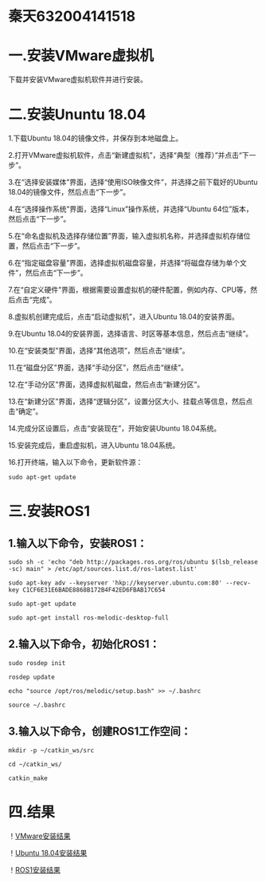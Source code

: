 秦天632004141518
=
一.安装VMware虚拟机
=
下载并安装VMware虚拟机软件并进行安装。

二.安装Ununtu 18.04
=
1.下载Ubuntu 18.04的镜像文件，并保存到本地磁盘上。

2.打开VMware虚拟机软件，点击“新建虚拟机”，选择“典型（推荐）”并点击“下一步”。

3.在“选择安装媒体”界面，选择“使用ISO映像文件”，并选择之前下载好的Ubuntu 18.04的镜像文件，然后点击“下一步”。

4.在“选择操作系统”界面，选择“Linux”操作系统，并选择“Ubuntu 64位”版本，然后点击“下一步”。

5.在“命名虚拟机及选择存储位置”界面，输入虚拟机名称，并选择虚拟机存储位置，然后点击“下一步”。

6.在“指定磁盘容量”界面，选择虚拟机磁盘容量，并选择“将磁盘存储为单个文件”，然后点击“下一步”。

7.在“自定义硬件”界面，根据需要设置虚拟机的硬件配置，例如内存、CPU等，然后点击“完成”。

8.虚拟机创建完成后，点击“启动虚拟机”，进入Ubuntu 18.04的安装界面。

9.在Ubuntu 18.04的安装界面，选择语言、时区等基本信息，然后点击“继续”。

10.在“安装类型”界面，选择“其他选项”，然后点击“继续”。

11.在“磁盘分区”界面，选择“手动分区”，然后点击“继续”。

12.在“手动分区”界面，选择虚拟机磁盘，然后点击“新建分区”。

13.在“新建分区”界面，选择“逻辑分区”，设置分区大小、挂载点等信息，然后点击“确定”。

14.完成分区设置后，点击“安装现在”，开始安装Ubuntu 18.04系统。

15.安装完成后，重启虚拟机，进入Ubuntu 18.04系统。

16.打开终端，输入以下命令，更新软件源：

```sudo apt-get update```

三.安装ROS1
=
1.输入以下命令，安装ROS1：
--
```sudo sh -c 'echo "deb http://packages.ros.org/ros/ubuntu $(lsb_release -sc) main" > /etc/apt/sources.list.d/ros-latest.list'```

```sudo apt-key adv --keyserver 'hkp://keyserver.ubuntu.com:80' --recv-key C1CF6E31E6BADE8868B172B4F42ED6FBAB17C654```

```sudo apt-get update```

```sudo apt-get install ros-melodic-desktop-full```

2.输入以下命令，初始化ROS1：
--
```sudo rosdep init```

```rosdep update```

```echo "source /opt/ros/melodic/setup.bash" >> ~/.bashrc```

```source ~/.bashrc```

3.输入以下命令，创建ROS1工作空间：
--
```mkdir -p ~/catkin_ws/src```

```cd ~/catkin_ws/```

```catkin_make```

四.结果
=
！[VMware安装结果]()


！[Ubuntu 18.04安装结果]()

！[ROS1安装结果]()

